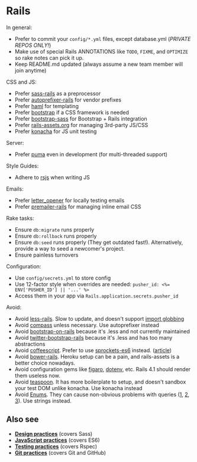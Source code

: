 # Rails

In general:

- Prefer to commit your `config/*.yml` files, except database.yml (_PRIVATE_ _REPOS_ _ONLY!_)
- Make use of special Rails ANNOTATIONS like `TODO`, `FIXME`, and `OPTIMIZE` so rake notes can pick it up.
- Keep README.md updated (always assume a new team member will join anytime)

CSS and JS:

- Prefer [sass-rails](https://github.com/rails/sass-rails) as a preprocessor
- Prefer [autoprefixer-rails](https://github.com/ai/autoprefixer-rails) for vendor prefixes
- Prefer [haml](http://haml.info/) for templating
- Prefer [bootstrap](http://getbootstrap.com) if a CSS framework is needed
- Prefer [bootstrap-sass](https://github.com/twbs/bootstrap-sass) for Bootstrap + Rails integration
- Prefer [rails-assets.org](https://rails-assets.org) for managing 3rd-party JS/CSS
- Prefer [konacha](github.com/jfirebaugh/konacha) for JS unit testing

Server:

- Prefer [puma](http://puma.io/) even in development (for multi-threaded support)

Style Guides:

- Adhere to [rsjs](https://github.com/rstacruz/rsjs) when writing JS

Emails:

- Prefer [letter_opener](https://rubygems.org/gems/letter_opener) for locally testing emails
- Prefer [premailer-rails](https://rubygems.org/gems/premailer-rails) for managing inline email CSS

Rake tasks:

- Ensure `db:migrate` runs properly
- Ensure `db:rollback` runs properly
- Ensure `db:seed` runs properly (They get outdated fast!). Alternatively, provide a way to seed a newcomer's project.
- Ensure painless turnovers

Configuration:

- Use `config/secrets.yml` to store config
- Use 12-factor style when overrides are needed: `pusher_id: <%= ENV['PUSHER_ID'] || '...' %>`
- Access them in your app via `Rails.application.secrets.pusher_id`

Avoid:

- Avoid [less-rails](https://github.com/metaskills/less-rails/). Slow to update, and doesn't support [import globbing](https://github.com/less/less.js/issues/1181)
- Avoid [compass](http://compass-style.org/) unless necessary. Use autoprefixer instead
- Avoid [bootstrap-on-rails](https://github.com/jasontorres/bootstrap-on-rails) because it's .less and not currently maintained
- Avoid [twitter-bootstrap-rails](https://github.com/seyhunak/twitter-bootstrap-rails) because it's .less and has too many abstractions
- Avoid [coffeescript](http://coffeescript.org/). Prefer to use [sprockets-es6](https://rubygems.org/gems/sprockets-es6) instead. ([article](https://robots.thoughtbot.com/replace-coffeescript-with-es6))
- Avoid [bower-rails](https://rubygems.org/gems/bower-rails). Heroku setup can be a pain, and rails-assets is a better choice nowadays.
- Avoid configuration gems like [figaro](http://rubygems.org/gems/figaro), [dotenv](http://rubygems.org/gems/dotenv), etc. Rails 4.1 should render them useless now.
- Avoid [teaspoon](https://github.com/modeset/teaspoon). It has more boilerplate to setup, and doesn't sandbox your test DOM unlike konacha. Use konacha instead
- Avoid [Enums](http://api.rubyonrails.org/v4.1/classes/ActiveRecord/Enum.html). They can cause non-obvious problems with queries ([1](https://hackhands.com/ruby-on-enums-queries-and-rails-4-1/#queries-on-enums), [2](https://bendyworks.com/rails-enum-sharp-knife/), [3](https://github.com/proudcloud/awesome/pull/56#issuecomment-219984596)). Use strings instead.

## Also see

- **[Design practices](design.md#sass)** (covers Sass)
- **[JavaScript practices](javascript.md)** (covers ES6)
- **[Testing practices](testing.md)** (covers Rspec)
- **[Git practices](git.md)** (covers Git and GitHub)
